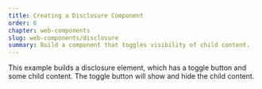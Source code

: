 ```yaml
---
title: Creating a Disclosure Component
order: 6
chapter: web-components
slug: web-components/disclosure
summary: Build a component that toggles visibility of child content.
---
```


This example builds a disclosure element, which has a toggle button and some child content. The toggle button will show and hide the child content.
